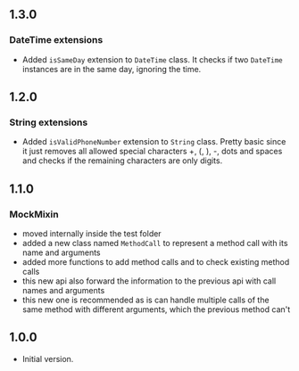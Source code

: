## 1.3.0

### DateTime extensions

- Added `isSameDay` extension to `DateTime` class. It checks if two `DateTime` instances are in the same day, ignoring the time.

## 1.2.0

### String extensions

- Added `isValidPhoneNumber` extension to `String` class. Pretty basic since it just removes all allowed special characters +, (, ), -, dots and spaces and checks if the remaining characters are only digits. 

## 1.1.0

### MockMixin

- moved internally inside the test folder
- added a new class named `MethodCall` to represent a method call with its name and arguments
- added more functions to add method calls and to check existing method calls
- this new api also forward the information to the previous api with call names and arguments
- this new one is recommended as is can handle multiple calls of the same method with different arguments, which the previous method can't

## 1.0.0

- Initial version.
